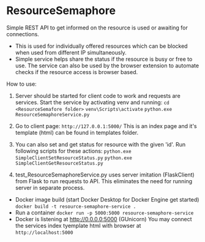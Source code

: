 # ResourceSemaphore
Simple REST API to get informed on the resource is used or awaiting for connections.
* This is used for individually offered resources which can be blocked when used
from different IP simultaneously.
* Simple service helps share the status if the resource is busy or free to use. The
service can also be used by the browser extension to automate checks if the resource
access is browser based.

How to use:

01. Server should be started for client code to work and requests are services.
    Start the service by activating venv and running:
    `cd <ResourceSemafore folder>`
    `venv\Scripts\activate`
    `python.exe ResourceSemaphoreService.py`
02. Go to client page:
    `http://127.0.0.1:5000/`
    This is an index page and it's template (html) can be found in templates folder.
03. You can also set and get status for resource with the given 'id'.
    Run following scripts for these actions:
    `python.exe SimpleClientSetResourceStatus.py`
    `python.exe SimpleClientGetResourceStatus.py`

04. test_ResourceSemaphoreService.py uses server imitation (FlaskClient) from Flask to run
requests to API. This eliminates the need for running server in separate process.


* Docker image build (start Docker Desktop for Docker Engine get started)
`docker build -t resource-semaphore-service .`
* Run a container
`docker run -p 5000:5000 resource-semaphore-service`
* Docker is listening at http://0.0.0.0:5000 (GUnicorn)
You may connect the services index tyemplate html with browser at `http://localhost:5000`
